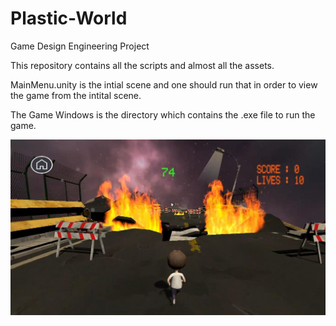 # Plastic-World
Game Design Engineering Project


This repository contains all the scripts and almost all the assets. 

MainMenu.unity is the intial scene and one should run that in order to view the game from the intital scene.

The Game Windows is the directory which contains the .exe file to run the game.

![Plastic World: The Game](./ss_game.jpeg)
